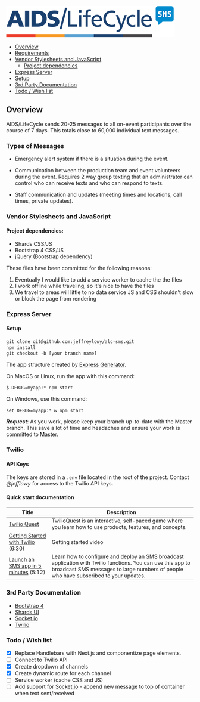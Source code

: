 <img src="static/images/logo-blue-450px-github.png">

- [Overview](#overview)
- [Requirements](#requirements)
- [Vendor Stylesheets and JavaScript](#vendor-stylesheets-and-javascript)
	- [Project dependencies](#project-dependencies)
- [Express Server](#express-server)
- [Setup](#setup)
- [3rd Party Documentation](#3rd-party-documentation)
- [Todo / Wish list](#todo--wishlist)

## Overview

AIDS/LifeCycle sends 20-25 messages to all on-event participants over the course of 7 days. This totals close to 60,000 individual text messages.
### Types of Messages
- Emergency alert system if there is a situation during the event.

- Communication between the production team and event volunteers during the event. Requires 2 way group texting that an administrator can control who can receive texts and who can respond to texts.

- Staff communication and updates (meeting times and locations, call times, private updates).

### Vendor Stylesheets and JavaScript

#### Project dependencies:
- Shards CSS/JS
- Bootstrap 4 CSS/JS
- jQuery (Bootstrap dependency)

These files have been committed for the following reasons:

1) Eventually I would like to add a service worker to cache the the files
2) I work offline while traveling, so it's nice to have the files
3) We travel to areas will little to no data service JS and CSS shouldn't slow or block the page from rendering

### Express Server

#### Setup 

```
git clone git@github.com:jeffreylowy/alc-sms.git
npm install
git checkout -b [your branch name]
```

The app structure created by [Express Generator](https://expressjs.com/en/starter/generator.html).

On MacOS or Linux, run the app with this command:

```
$ DEBUG=myapp:* npm start
```

On Windows, use this command:

```
set DEBUG=myapp:* & npm start
```

___Request___: As you work, please keep your branch up-to-date with the Master branch. This save a lot of time and headaches and ensure your work is committed to Master.

### Twilio

#### API Keys

The keys are stored in a `.env` file located in the root of the project. Contact _@jefflowy_ for access to the Twilio API keys.

#### Quick start documentation

| Title                                                        | Description                                                  |
| ------------------------------------------------------------ | ------------------------------------------------------------ |
| [Twilio Quest](https://www.twilio.com/quest/welcome)         | TwilioQuest is an interactive, self-paced game where you learn how to use  products, features, and concepts. |
| [Getting Started with Twilio](https://www.youtube.com/watch?v=rrx4ux-hChw) (6:30) | Getting started video                                        |
| [Launch an SMS app in 5 minutes](https://www.youtube.com/watch?v=qnrtIUBlnzk) (5:12) | Learn how to configure and deploy an SMS broadcast application with Twilio functions. You can use this app to broadcast SMS messages to large numbers of people who have subscribed to your updates. |



### 3rd Party Documentation 

- [Bootstrap 4](https://getbootstrap.com/)
- [Shards UI](https://designrevision.com/docs/shards/)
- [Socket.io](https://socket.io/)
- [Twilio](https://www.twilio.com/docs/)

### Todo / Wish list
- [x] Replace Handlebars with Next.js and componentize page elements.
- [ ] Connect to Twilio API
- [x] Create dropdown of channels 
- [x] Create dynamic route for each channel
- [ ] Service worker (cache CSS and JS)
- [ ] Add support for [Socket.io](https://socket.io/) - append new message to top of container when text sent/received